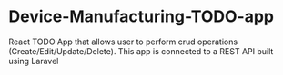 # Device-Manufacturing-TODO-app
React TODO App that allows user to perform crud operations (Create/Edit/Update/Delete). This app is connected to a REST API built using Laravel
